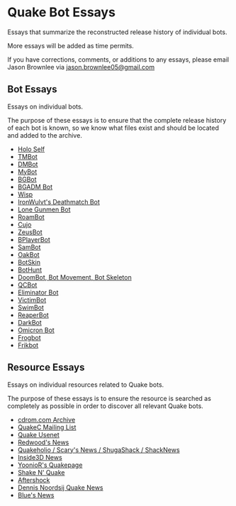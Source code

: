 # Quake Bot Essays

Essays that summarize the reconstructed release history of individual bots.

More essays will be added as time permits.

If you have corrections, comments, or additions to any essays, please email Jason Brownlee via jason.brownlee05@gmail.com


## Bot Essays

Essays on individual bots.

The purpose of these essays is to ensure that the complete release history of each bot is known, so we know what files exist and should be located and added to the archive.

* [Holo Self](b01_holoself.md)
* [TMBot](b02_tmbot.md)
* [DMBot](b03_dmbot.md)
* [MyBot](b04_mybot.md)
* [BGBot](b05_bgbot.md)
* [BGADM Bot](b06_bgadm.md)
* [Wisp](b07_wisp.md)
* [IronWulvt's Deathmatch Bot](b08_iwbot.md)
* [Lone Gunmen Bot](b09_tlgbot.md)
* [RoamBot](b10_roambot.md)
* [Cujo](b11_cujo.md)
* [ZeusBot](b12_zeus.md)
* [BPlayerBot](b13_bplayer.md)
* [SamBot](b14_sambot.md)
* [OakBot](b15_oak.md)
* [BotSkin](b16_botskin.md)
* [BotHunt](b17_bothunt.md)
* [DoomBot, Bot Movement, Bot Skeleton](b18_doombot.md)
* [QCBot](b19_qcbot.md)
* [Eliminator Bot](b20_eliminator.md)
* [VictimBot](b21_victim.md)
* [SwimBot](b22_swimbot.md)
* [ReaperBot](b23_reaper.md)
* [DarkBot](b24_darkbot.md)
* [Omicron Bot](b30_omicron.md)
* [Frogbot](b31_frogbot.md)
* [Frikbot](b32_frikbot.md)

## Resource Essays

Essays on individual resources related to Quake bots.

The purpose of these essays is to ensure the resource is searched as completely as possible in order to discover all relevant Quake bots.

* [cdrom.com Archive](c01_cdrom.com.md)
* [QuakeC Mailing List](c02_quakec_mailing_list.md)
* [Quake Usenet](c03_usenet.md)
* [Redwood's News](c04_redwood.md)
* [Quakeholio / Scary's News / ShugaShack / ShackNews](c05_scary.md)
* [Inside3D News](c06_inside3d.md)
* [YoonioR's Quakepage](c07_yooniors.md)
* [Shake N' Quake](c08_shake_n_quake.md)
* [Aftershock](c09_aftershock.md)
* [Dennis Noordsij Quake News](c10_noordsij_quake_news.md)
* [Blue's News](c11_bluesnews.md)

